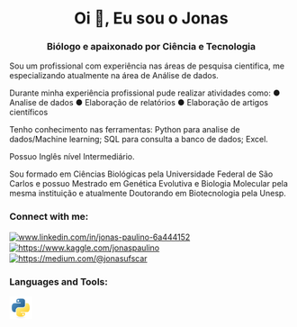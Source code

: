 <h1 align="center">Oi 👋, Eu sou o Jonas</h1>
<h3 align="center">Biólogo e apaixonado por Ciência e Tecnologia</h3>

Sou um profissional com experiência nas áreas de pesquisa cientifica, me especializando
atualmente na área de Análise de dados.

Durante minha experiência profissional pude realizar atividades como:
● Analise de dados
● Elaboração de relatórios
● Elaboração de artigos científicos

Tenho conhecimento nas ferramentas: Python para analise de dados/Machine learning; SQL para consulta a banco de dados; Excel.

Possuo Inglês nível Intermediário.

Sou formado em Ciências Biológicas pela Universidade Federal de São Carlos e possuo Mestrado em Genética Evolutiva e Biologia Molecular pela mesma instituição e atualmente Doutorando em Biotecnologia pela Unesp.

<h3 align="left">Connect with me:</h3>
<p align="left">
<a href="https://linkedin.com/in/https://www.linkedin.com/in/jonas-paulino-6a444152/" target="blank"><img align="center" src="https://raw.githubusercontent.com/rahuldkjain/github-profile-readme-generator/master/src/images/icons/Social/linked-in-alt.svg" alt="www.linkedin.com/in/jonas-paulino-6a444152" height="30" width="40" /></a>
<a href="https://kaggle.com/https://www.kaggle.com/jonaspaulino" target="blank"><img align="center" src="https://raw.githubusercontent.com/rahuldkjain/github-profile-readme-generator/master/src/images/icons/Social/kaggle.svg" alt="https://www.kaggle.com/jonaspaulino" height="30" width="40" /></a>
<a href="https://medium.com/https://medium.com/@jonasufscar" target="blank"><img align="center" src="https://raw.githubusercontent.com/rahuldkjain/github-profile-readme-generator/master/src/images/icons/Social/medium.svg" alt="https://medium.com/@jonasufscar" height="30" width="40" /></a>
</p>

<h3 align="left">Languages and Tools:</h3>
<p align="left"> <a href="https://www.python.org" target="_blank" rel="noreferrer"> <img src="https://raw.githubusercontent.com/devicons/devicon/master/icons/python/python-original.svg" alt="python" width="40" height="40"/> </a> </p>



<!---
- 👋 Hi, I’m @jonaspaulinosouza
- 👀 I’m interested in ...
- 🌱 I’m currently learning ...
- 💞️ I’m looking to collaborate on ...
- 📫 How to reach me ...


jonaspaulinosouza/jonaspaulinosouza is a ✨ special ✨ repository because its `README.md` (this file) appears on your GitHub profile.
You can click the Preview link to take a look at your changes.
--->
